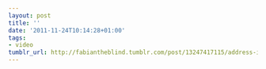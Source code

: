 ```yaml
---
layout: post
title: ''
date: '2011-11-24T10:14:28+01:00'
tags:
- video
tumblr_url: http://fabiantheblind.tumblr.com/post/13247417115/address-is-approximate-by-the-theory
---
```

